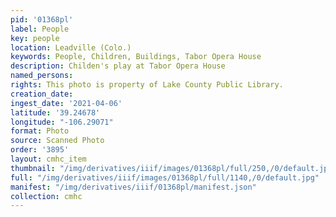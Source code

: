 ```yaml
---
pid: '01368pl'
label: People
key: people
location: Leadville (Colo.)
keywords: People, Children, Buildings, Tabor Opera House
description: Childen's play at Tabor Opera House
named_persons: 
rights: This photo is property of Lake County Public Library.
creation_date: 
ingest_date: '2021-04-06'
latitude: '39.24678'
longitude: "-106.29071"
format: Photo
source: Scanned Photo
order: '3895'
layout: cmhc_item
thumbnail: "/img/derivatives/iiif/images/01368pl/full/250,/0/default.jpg"
full: "/img/derivatives/iiif/images/01368pl/full/1140,/0/default.jpg"
manifest: "/img/derivatives/iiif/01368pl/manifest.json"
collection: cmhc
---
```

